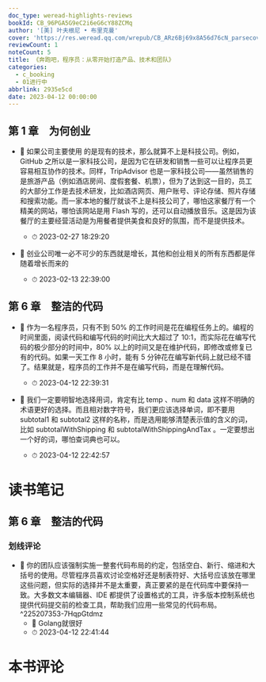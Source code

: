 ```yaml
---
doc_type: weread-highlights-reviews
bookId: CB_96PGA5G9eC2i6eG6cY88ZCMq
author: '[美] 叶夫根尼 • 布里克曼'
cover: 'https://res.weread.qq.com/wrepub/CB_ARz6Bj69x8A56d76cN_parsecover'
reviewCount: 1
noteCount: 5
title: 《奔跑吧，程序员：从零开始打造产品、技术和团队》
categories:
  - c_booking
  - 01进行中
abbrlink: 2935e5cd
date: 2023-04-12 00:00:00
---
```



## 第 1 章　为何创业


- 📌 如果公司主要使用 的是现有的技术，那么就算不上是科技公司。例如，GitHub 之所以是一家科技公司，是因为它在研发和销售一些可以让程序员更容易相互协作的技术。同样，TripAdvisor 也是一家科技公司——虽然销售的是旅游产品（例如酒店房间、度假套餐、机票），但为了达到这一目的，员工的大部分工作是去技术研发，比如酒店网页、用户账号、评论存储、照片存储和搜索功能。而一家本地的餐厅就谈不上是科技公司了，哪怕这家餐厅有一个精美的网站，哪怕该网站是用 Flash 写的，还可以自动播放音乐。这是因为该餐厅的主要经营活动是为用餐者提供美食和良好的氛围，而不是提供技术。 
    - ⏱ 2023-02-27 18:29:20 

- 📌 创业公司唯一必不可少的东西就是增长，其他和创业相关的所有东西都是伴随着增长而来的 
    - ⏱ 2023-02-13 22:39:00 
## 第 6 章　整洁的代码


- 📌 作为一名程序员，只有不到 50% 的工作时间是花在编程任务上的。编程的时间里面，阅读代码和编写代码的时间比大大超过了 10∶1，而实际花在编写代码的极少部分的时间中，80% 以上的时间又是在维护代码，即修改或修复已有的代码。如果一天工作 8 小时，能有 5 分钟花在编写新代码上就已经不错了。结果就是，程序员的工作并不是在编写代码，而是在理解代码。 
    - ⏱ 2023-04-12 22:39:31 
 

- 📌 我们一定要明智地选择用词，肯定有比 temp 、num 和 data 这样不明确的术语更好的选择。而且相对数字符号，我们更应该选择单词，即不要用 subtotal1 和 subtotal2 这样的名称，而是选用能够清楚表示值的含义的词，比如 subtotalWithShipping 和 subtotalWithShippingAndTax 。一定要想出一个好的词，哪怕查词典也可以。 
    - ⏱ 2023-04-12 22:42:57 

# 读书笔记

## 第 6 章　整洁的代码

### 划线评论
- 📌 你的团队应该强制实施一整套代码布局的约定，包括空白、新行、缩进和大括号的使用。尽管程序员喜欢讨论空格好还是制表符好、大括号应该放在哪里这些问题，但实际的选择并不是太重要，真正要紧的是在代码库中要保持一致。大多数文本编辑器、IDE 都提供了设置格式的工具，许多版本控制系统也提供代码提交前的检查工具，帮助我们应用一些常见的代码布局。  ^225207353-7HqpGtdmz
    - 💭 Golang就很好
    - ⏱ 2023-04-12 22:41:44
   

# 本书评论
